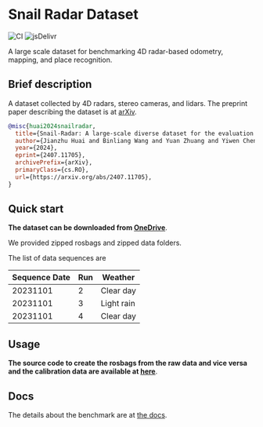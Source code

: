 # Snail Radar Dataset

![CI](https://github.com/rundocs/jekyll-rtd-theme/workflows/CI/badge.svg?branch=develop)
![jsDelivr](https://data.jsdelivr.com/v1/package/gh/rundocs/jekyll-rtd-theme/badge)

A large scale dataset for benchmarking 4D radar-based odometry, mapping, and place recognition.

## Brief description

A dataset collected by 4D radars, stereo cameras, and lidars.
The preprint paper describing the dataset is at [arXiv](https://arxiv.org/abs/2407.11705).

```bibtex
@misc{huai2024snailradar,
  title={Snail-Radar: A large-scale diverse dataset for the evaluation of 4D-radar-based SLAM systems},
  author={Jianzhu Huai and Binliang Wang and Yuan Zhuang and Yiwen Chen and Qipeng Li and Yulong Han and Charles Toth},
  year={2024},
  eprint={2407.11705},
  archivePrefix={arXiv},
  primaryClass={cs.RO},
  url={https://arxiv.org/abs/2407.11705},
}
```

## Quick start

**The dataset can be downloaded from [OneDrive](https://1drv.ms/f/c/60208caf9367dbb1/ErHbZ5OvjCAggGAHDQAAAAABCBUW1vutI7GYt95u7EB-Mg)**.

We provided zipped rosbags and zipped data folders.

The list of data sequences are

|Sequence Date | Run | Weather |
|--- | --- | --- |
|20231101 | 2 | Clear day |
|20231101 | 3 | Light rain |
|20231101 | 4 | Clear day |


## Usage

**The source code to create the rosbags from the raw data and vice versa and the calibration data are available at [here](https://github.com/snail-radar/dataset_tools)**.

## Docs
The details about the benchmark are at [the docs](./docs/).
